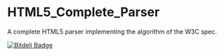 # HTML5_Complete_Parser
A complete HTML5 parser implementing the algorithm of the W3C spec. 


[![Bitdeli Badge](https://d2weczhvl823v0.cloudfront.net/carlos-anaya/html5_complete_parser/trend.png)](https://bitdeli.com/free "Bitdeli Badge")

